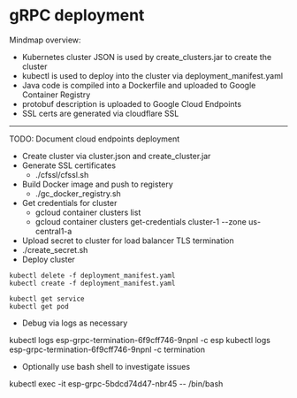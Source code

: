 # gRPC deployment

Mindmap overview:

* Kubernetes cluster JSON is used by create_clusters.jar to create the cluster
* kubectl is used to deploy into the cluster via deployment_manifest.yaml
* Java code is compiled into a Dockerfile and uploaded to Google Container Registry
* protobuf description is uploaded to Google Cloud Endpoints
* SSL certs are generated via cloudflare SSL

---

TODO: Document cloud endpoints deployment

* Create cluster via cluster.json and create_cluster.jar
* Generate SSL certificates
  * ./cfssl/cfssl.sh
* Build Docker image and push to registery
  * ./gc_docker_registry.sh
* Get credentials for cluster
  * gcloud container clusters list
  * gcloud container clusters get-credentials cluster-1 --zone us-central1-a
* Upload secret to cluster for load balancer TLS termination
 * ./create_secret.sh
* Deploy cluster

```
kubectl delete -f deployment_manifest.yaml
kubectl create -f deployment_manifest.yaml

kubectl get service
kubectl get pod
```

* Debug via logs as necessary

kubectl logs esp-grpc-termination-6f9cff746-9npnl -c esp
kubectl logs esp-grpc-termination-6f9cff746-9npnl -c termination

* Optionally use bash shell to investigate issues

kubectl exec -it esp-grpc-5bdcd74d47-nbr45 -- /bin/bash

